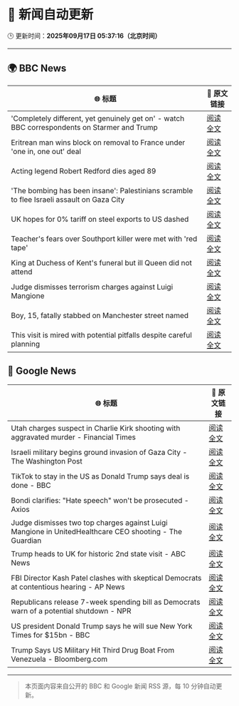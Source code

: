 # 🧠 新闻自动更新

🕒 更新时间：**2025年09月17日 05:37:16（北京时间）**

---

## 🌍 BBC News

| 🌐 标题 | 🔗 原文链接 |
|--------|-------------|
| 'Completely different, yet genuinely get on' - watch BBC correspondents on Starmer and Trump | [阅读全文](https://www.bbc.com/news/videos/c9dxq447dwvo?at_medium=RSS&at_campaign=rss) |
| Eritrean man wins block on removal to France under 'one in, one out' deal | [阅读全文](https://www.bbc.com/news/articles/c1dqe2443l1o?at_medium=RSS&at_campaign=rss) |
| Acting legend Robert Redford dies aged 89 | [阅读全文](https://www.bbc.com/news/articles/c1dqe9ey0kgo?at_medium=RSS&at_campaign=rss) |
| 'The bombing has been insane': Palestinians scramble to flee Israeli assault on Gaza City | [阅读全文](https://www.bbc.com/news/articles/cly0qnnx5w5o?at_medium=RSS&at_campaign=rss) |
| UK hopes for 0% tariff on steel exports to US dashed | [阅读全文](https://www.bbc.com/news/articles/cj4y2gge7p1o?at_medium=RSS&at_campaign=rss) |
| Teacher's fears over Southport killer were met with 'red tape' | [阅读全文](https://www.bbc.com/news/articles/cvgvd15x8d7o?at_medium=RSS&at_campaign=rss) |
| King at Duchess of Kent's funeral but ill Queen did not attend | [阅读全文](https://www.bbc.com/news/articles/cpq5eynnn8ro?at_medium=RSS&at_campaign=rss) |
| Judge dismisses terrorism charges against Luigi Mangione | [阅读全文](https://www.bbc.com/news/articles/cj4y2p8qq5qo?at_medium=RSS&at_campaign=rss) |
| Boy, 15, fatally stabbed on Manchester street named | [阅读全文](https://www.bbc.com/news/articles/c30685178rdo?at_medium=RSS&at_campaign=rss) |
| This visit is mired with potential pitfalls despite careful planning | [阅读全文](https://www.bbc.com/news/articles/c4gw25w9841o?at_medium=RSS&at_campaign=rss) |

## 📰 Google News

| 🌐 标题 | 🔗 原文链接 |
|--------|-------------|
| Utah charges suspect in Charlie Kirk shooting with aggravated murder - Financial Times | [阅读全文](https://news.google.com/rss/articles/CBMicEFVX3lxTFBIVC10WHU2YU9zU21aRXRsMllUUXZTbEFfMXRFV1pOZzhYZEMxamlJVWcxZjZCTk1qbUlTcldidkhqZ0FKNWxqc2JfZElacnFsLWJyUWF2Mjg4a3dUYmhGUnJsaF92TE4tX0FkREVicTY?oc=5) |
| Israeli military begins ground invasion of Gaza City - The Washington Post | [阅读全文](https://news.google.com/rss/articles/CBMiiAFBVV95cUxQWGdoSG04NEsxTHFITlZiZDVOWE1iZlo5X0FLUE9vb2NfMkFhOWlLYm12aGpsYlZhQkRILUcwN1o4QkVjZHk3Tkp0QjJ6SmlFTFJjRDNxWFl5N3dYRzgwcFFTaFpSOHR5T19GSzRRa0VJcFVTQkNsbV9TTVd4Y1J0MHV2WWRUeFAt?oc=5) |
| TikTok to stay in the US as Donald Trump says deal is done - BBC | [阅读全文](https://news.google.com/rss/articles/CBMiWkFVX3lxTFBPb0dUYVNrRkN0Y0g0UlNYOV9wTlhjem9KQjU1ZkREN0N4WmhCYmdWWVQyVWloc3A2M2VvSVU1M3JvSDRMQXpDUHJwODFzNVROSVl6a2hsQ2d0QdIBX0FVX3lxTE1NTWJwdDdFTFVTc1B1MXhaSmN6MWpBTENMNWZWam5IMjNFYV9LOU1sSVIyaTE1bUhhZHdabjJQdmNDNjlXMng1Y180QVdYdXdYTkh3ZEowYUlwaHhJUFdR?oc=5) |
| Bondi clarifies: "Hate speech" won't be prosecuted - Axios | [阅读全文](https://news.google.com/rss/articles/CBMif0FVX3lxTE5rMHc5S245eUN4aUpWSUo5Wl9mRThqYnlSLTRkOExTUHhoSnZaLXJWbFRBZmg5b010dzMzOERFZlNQREsxSy1nNFRJMHdXWTJpVXR4b0tlN1gtQmFqV2JheGRza1lCVm5GNDUtbWxvbDVCOEliRUc4SnhfQ0Mtbnc?oc=5) |
| Judge dismisses two top charges against Luigi Mangione in UnitedHealthcare CEO shooting - The Guardian | [阅读全文](https://news.google.com/rss/articles/CBMikgFBVV95cUxPcW4xZjZEeHpGMGJlYVgxeHFGNmJOSXJRT2lfTmxsc0Nqc0lRQkhFZHFKV0NfUjRUYjBEUkxUa3h0WWM3VzdFNlp2allvTDVPYzE4b0tyUTlvWUQyNVZ0b0J5blFYRHU4S3R3ZDhzLTFVcmNPRU8tSm5fUGlyRVFhWlJ5Y09uR2Ntc0V2dk1jODJ3UQ?oc=5) |
| Trump heads to UK for historic 2nd state visit - ABC News | [阅读全文](https://news.google.com/rss/articles/CBMilAFBVV95cUxON2p2UktsMUlIYTc1MHhGLWhKQnhLd1RFWGN2MHFENkRrX0VacWhYVXh0VTg4aEdWV1JwZHFOeUk3MnBBb3Jpd3ZYbXg0Wk1wNnpSanFaTm1XZ1JYOEJsQ09yamp0STU1cDgxVV80NDhLVWJuRmVON3JuYXFYdFpUd0hxMnhzTXVHS0Y5ZFRZN3VqQnB20gGaAUFVX3lxTE5TUlBDSEFMejRSaVZoZFNrVVZWTTNKTnFqTDVBMThVOUVlOVIzamdIOUJkd2U0TkRMZm5zVzVzZE9kb3I4MVFmTFBVMVBFSUMzcVlvN1hFNkM3dzEyZjZETXJ0ajE2U18tNXF2ZDl0eHJ1cXc5MXJsa0xLODdVTVVUdWJwd3Vua3N3MVlocTliZnBHT2FlalE3ZHc?oc=5) |
| FBI Director Kash Patel clashes with skeptical Democrats at contentious hearing - AP News | [阅读全文](https://news.google.com/rss/articles/CBMingFBVV95cUxPcEVjaHFqWnpkelF2b05ZWXliRkdfV28tb3ZCMk1GdTBQWDNrVDBnWVRSQzk1V1E3Q0JoUlBzR0s0ZDRxdy1GOThCWHlfeF84Z2RrLXpzOGxyYWQzS2FwR1AtTVczVVliekRhUTRiQTlGbDFLa1FYMm9ySHFSZUdUY0hETjR6T0RjeFJ1WFVaTXJZdXZkQU9vRlBqOTY5Zw?oc=5) |
| Republicans release 7-week spending bill as Democrats warn of a potential shutdown - NPR | [阅读全文](https://news.google.com/rss/articles/CBMihAFBVV95cUxNM3NkQXB4dElXWUFiQjZyRmFkaEp2dE14QlJXa1pQZE1HeVdHLVFWZERQMTAzUVc1SDZRYUlNZnk2R0x2Q19GM1RocENXaDZVQTdiRXl5MmJ0bHBxaUtwZ3BaUFRlelJGN244a2o1b2VvdlVaczV3YXNqU2FWSkd1MTB4aHI?oc=5) |
| US president Donald Trump says he will sue New York Times for $15bn - BBC | [阅读全文](https://news.google.com/rss/articles/CBMiWkFVX3lxTE5mRGNWNHcyUVNJVDRGOC11TExtb1BoS2VXOG14S2ZsWDBNR1NzWTJOYVhzemlhaGdzbDFPQmJ4Rk1vNHJ0bjlBQWxxSEF2OUo4b1pxVmJPZ01mZ9IBX0FVX3lxTE9jUWNXYkJ2MGpjdlExRG9vMjRmQkQxOXl2T2dJZVFNUHpDWVRrZE1kc29uZ09INkxtd1JRbjJnbnBTbWVBRFlPNlNwMDEtV0JDYkxwbFJ0OUV3Uk9IZUpV?oc=5) |
| Trump Says US Military Hit Third Drug Boat From Venezuela - Bloomberg.com | [阅读全文](https://news.google.com/rss/articles/CBMirAFBVV95cUxPRkF0YXE4bERwbmdJcHo5UkVKemZJOGxJQ0NhemNxQXJoWHI2RTZqNzRyd0QzTDI4QnpuSzRZTzhreUlzeXhWT0YtdkJNX1VOSDk0cDJ4eEJoei00ek1WYkUxeDdIV3BfVThHekI1Q0JGam8wNnJUSFFIcFhMOEVQQVhrSFg2NU02TVRGeER3V1JaUVQyM2pzV3E2ZkpBSWowSl9ydGlIOG1yM25j?oc=5) |

---
> 本页面内容来自公开的 BBC 和 Google 新闻 RSS 源，每 10 分钟自动更新。